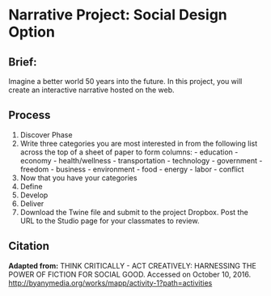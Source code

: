 # Narrative Project: Social Design Option

## Brief:

Imagine a better world 50 years into the future. In this project, you will create an interactive narrative hosted on the web.

## Process

1. Discover Phase
  1. Write three categories you are most interested in from the following list across the top of a sheet of paper to form columns:
    - education
    - economy
    - health/wellness
    - transportation
    - technology
    - government
    - freedom
    - business
    - environment
    - food
    - energy
    - labor
    - conflict
  2. Now that you have your categories
2. Define
3. Develop
4. Deliver
  1. Download the Twine file and submit to the project Dropbox. Post the URL to the Studio page for your classmates to review.

## Citation
**Adapted from:** THINK CRITICALLY - ACT CREATIVELY: HARNESSING THE POWER OF FICTION FOR SOCIAL GOOD. Accessed on October 10, 2016. http://byanymedia.org/works/mapp/activity-1?path=activities